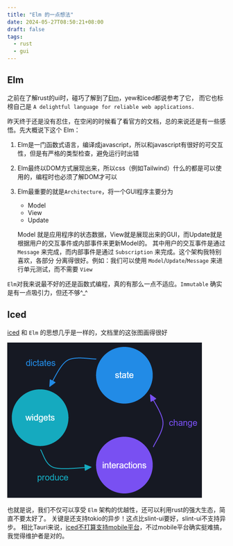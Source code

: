 ```yaml
---
title: "Elm 的一点想法"
date: 2024-05-27T08:50:21+08:00
draft: false
tags:
  - rust
  - gui
---
```


## Elm

之前在了解rust的ui时，碰巧了解到了[Elm](https://elm-lang.org/)，yew和iced都说参考了它，
而它也标榜自己是 `A delightful language for reliable web applications.`

昨天终于还是没有忍住，在空闲的时候看了看官方的文档，总的来说还是有一些感悟。先大概说下这个 Elm：
1. Elm是一门函数式语言，编译成javascript，所以和javascript有很好的可交互性，但是有严格的类型检查，避免运行时出错
2. Elm最终以DOM方式展现出来，所以css（例如Tailwind）什么的都是可以使用的，编程时也必须了解DOM才可以
3. Elm最重要的就是`Architecture`，将一个GUI程序主要分为
   - Model
   - View
   - Update

   Model 就是应用程序的状态数据，View就是展现出来的GUI，而Update就是根据用户的交互事件或内部事件来更新Model的。
   其中用户的交互事件是通过 `Message` 来完成，而内部事件是通过 `Subscription` 来完成。这个架构我特别喜欢，各部分
   分离得很好。例如：我们可以使用 `Model`/`Update`/`Message` 来进行单元测试，而不需要 `View`

`Elm`对我来说最不好的还是函数式编程，真的有那么一点不适应。`Immutable` 确实是有一点吸引力，但还不够^_^

## Iced

[iced](https://iced.rs) 和 `Elm` 的思想几乎是一样的，文档里的这张图画得很好

![gui-trinity.png](gui-trinity.png)

也就是说，我们不仅可以享受 `Elm` 架构的优越性，还可以利用rust的强大生态，简直不要太好了。
关键是还支持tokio的异步！这点比slint-ui要好，slint-ui不支持异步。
相比Tauri来说，[iced不打算支持mobile平台](https://github.com/iced-rs/iced/issues/302)，不过mobile平台确实挺难搞，
我觉得维护者是对的。
